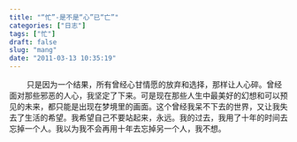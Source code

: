 ```yaml
---
title: "“忙”-是不是“心”已“亡”"
categories: ["日志"]
tags: ["忙"]
draft: false
slug: "mang"
date: "2011-03-13 10:35:19"
---
```


&nbsp;&nbsp;&nbsp;&nbsp;&nbsp;&nbsp;&nbsp;&nbsp;只是因为一个结果，所有曾经心甘情愿的放弃和选择，那样让人心碎。曾经面对那些邪恶的人心，我坚定了下来。可是现在那些人生中最美好的幻想和可以预见的未来，都只能是出现在梦境里的画面。这个曾经我呆不下去的世界，又让我失去了生活的希望。我希望自己不要站起来，永远。我的过去，我用了十年的时间去忘掉一个人。我以为我不会再用十年去忘掉另一个人，我不想。
